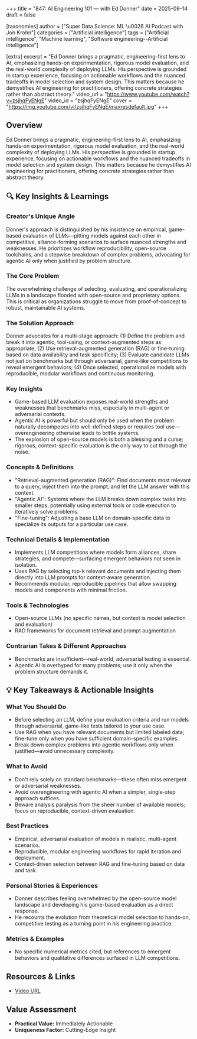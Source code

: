 +++
title = "847: AI Engineering 101 — with Ed Donner"
date = 2025-09-14
draft = false

[taxonomies]
author = ["Super Data Science: ML \u0026 AI Podcast with Jon Krohn"]
categories = ["Artificial intelligence"]
tags = ["Artificial intelligence", "Machine learning", "Software engineering--Artificial intelligence"]

[extra]
excerpt = "Ed Donner brings a pragmatic, engineering-first lens to AI, emphasizing hands-on experimentation, rigorous model evaluation, and the real-world complexity of deploying LLMs. His perspective is grounded in startup experience, focusing on actionable workflows and the nuanced tradeoffs in model selection and system design. This matters because he demystifies AI engineering for practitioners, offering concrete strategies rather than abstract theory."
video_url = "https://www.youtube.com/watch?v=zsjhqFyENgE"
video_id = "zsjhqFyENgE"
cover = "https://img.youtube.com/vi/zsjhqFyENgE/maxresdefault.jpg"
+++

## Overview

Ed Donner brings a pragmatic, engineering-first lens to AI, emphasizing hands-on experimentation, rigorous model evaluation, and the real-world complexity of deploying LLMs. His perspective is grounded in startup experience, focusing on actionable workflows and the nuanced tradeoffs in model selection and system design. This matters because he demystifies AI engineering for practitioners, offering concrete strategies rather than abstract theory.

## 🔍 Key Insights & Learnings

### Creator's Unique Angle
Donner's approach is distinguished by his insistence on empirical, game-based evaluation of LLMs—pitting models against each other in competitive, alliance-forming scenarios to surface nuanced strengths and weaknesses. He prioritizes workflow reproducibility, open-source toolchains, and a stepwise breakdown of complex problems, advocating for agentic AI only when justified by problem structure.

### The Core Problem
The overwhelming challenge of selecting, evaluating, and operationalizing LLMs in a landscape flooded with open-source and proprietary options. This is critical as organizations struggle to move from proof-of-concept to robust, maintainable AI systems.

### The Solution Approach
Donner advocates for a multi-stage approach: (1) Define the problem and break it into agentic, tool-using, or context-augmented steps as appropriate; (2) Use retrieval-augmented generation (RAG) or fine-tuning based on data availability and task specificity; (3) Evaluate candidate LLMs not just on benchmarks but through adversarial, game-like competitions to reveal emergent behaviors; (4) Once selected, operationalize models with reproducible, modular workflows and continuous monitoring.

### Key Insights
- Game-based LLM evaluation exposes real-world strengths and weaknesses that benchmarks miss, especially in multi-agent or adversarial contexts.
- Agentic AI is powerful but should only be used when the problem naturally decomposes into well-defined steps or requires tool use—overengineering otherwise leads to brittle systems.
- The explosion of open-source models is both a blessing and a curse; rigorous, context-specific evaluation is the only way to cut through the noise.

### Concepts & Definitions
- "Retrieval-augmented generation (RAG)": Find documents most relevant to a query, inject them into the prompt, and let the LLM answer with this context.
- "Agentic AI": Systems where the LLM breaks down complex tasks into smaller steps, potentially using external tools or code execution to iteratively solve problems.
- "Fine-tuning": Adjusting a base LLM on domain-specific data to specialize its outputs for a particular use case.

### Technical Details & Implementation
- Implements LLM competitions where models form alliances, share strategies, and compete—surfacing emergent behaviors not seen in isolation.
- Uses RAG by selecting top-k relevant documents and injecting them directly into LLM prompts for context-aware generation.
- Recommends modular, reproducible pipelines that allow swapping models and components with minimal friction.

### Tools & Technologies
- Open-source LLMs (no specific names, but context is model selection and evaluation)
- RAG frameworks for document retrieval and prompt augmentation

### Contrarian Takes & Different Approaches
- Benchmarks are insufficient—real-world, adversarial testing is essential.
- Agentic AI is overhyped for many problems; use it only when the problem structure demands it.

## 💡 Key Takeaways & Actionable Insights

### What You Should Do
- Before selecting an LLM, define your evaluation criteria and run models through adversarial, game-like tests tailored to your use case.
- Use RAG when you have relevant documents but limited labeled data; fine-tune only when you have sufficient domain-specific examples.
- Break down complex problems into agentic workflows only when justified—avoid unnecessary complexity.

### What to Avoid
- Don't rely solely on standard benchmarks—these often miss emergent or adversarial weaknesses.
- Avoid overengineering with agentic AI when a simpler, single-step approach suffices.
- Beware analysis paralysis from the sheer number of available models; focus on reproducible, context-driven evaluation.

### Best Practices
- Empirical, adversarial evaluation of models in realistic, multi-agent scenarios.
- Reproducible, modular engineering workflows for rapid iteration and deployment.
- Context-driven selection between RAG and fine-tuning based on data and task.

### Personal Stories & Experiences
- Donner describes feeling overwhelmed by the open-source model landscape and developing his game-based evaluation as a direct response.
- He recounts the evolution from theoretical model selection to hands-on, competitive testing as a turning point in his engineering practice.

### Metrics & Examples
- No specific numerical metrics cited, but references to emergent behaviors and qualitative differences surfaced in LLM competitions.

## Resources & Links

- [Video URL](https://www.youtube.com/watch?v=zsjhqFyENgE)

## Value Assessment
- **Practical Value:** Immediately Actionable
- **Uniqueness Factor:** Cutting-Edge Insight

